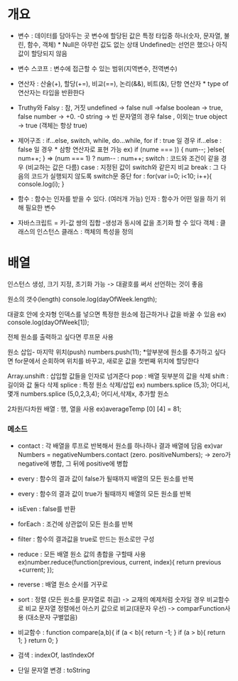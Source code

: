 # 개요 

- 변수 : 데이터를 담아두는 곳 변수에 할당된 값은 특정 타입중 하나(숫자, 문자열, 불린, 함수, 객체) * Null은 아무런 값도 없는 상태 Undefined는 선언은 했으나 아직 값이 할당되지 않음

- 변수 스코프 : 변수에 접근할 수 있는 범위(지역변수, 전역변수)

- 연산자 : 산술(+), 할당(+=), 비교(==), 논리(&&), 비트(&), 단항 연산자
        * type of 연산자는 타입을 반환한다

- Truthy와 Falsy : 참, 거짓
        undefined -> false
        null ->false
        boolean -> true, false
        number -> +0. -0
        string -> 빈 문자열의 경우 false , 이외는 true
        object -> true (객체는 항상 true)

- 제어구조 : if...else, switch, while, do...while, for
          if : true 일 경우
          if...else : false 일 경우
           * 삼항 연산자로 표현 가능 ex) if (nume === )) {
                                                            num--;
                                                          }else{
                                                            num++;
                                                          } => (num === 1) ? num-- : num++;
          switch : 코드와 조건이 같을 경우 (비교하는 값은 다름)
                    case : 지정된 값이 switch와 같은지 비교
                    break : 그 다음의 코드가 실행되지 않도록 switch문 중단
          for : for(var i=0; i<10; i++){
              console.log(i);
          }
- 함수 : 함수는 인자를 받을 수 있다. (여러개 가능)
        인자 : 함수가 어떤 일을 하기 위해 필요한 변수
- 자바스크립트 = 키-값 쌍의 집합
-생성과 동시에 값을 초기화 할 수 있다 
    객체 : 클래스의 인스턴스
    클래스 : 캑체의 특성을 정의

# 배열
인스턴스 생성, 크기 지정, 초기화 가능 -> 대괄호를 써서 선언하는 것이 좋음

원소의 갯수(length)
console.log(dayOfWeek.length);

대괄호 안에 숫자형 인덱스를 넣으면 특정한 원소에 접근하거나 값을 바꿀 수 있음 ex) console.log(dayOfWeek[1]);

전체 원소를 출력하고 싶다면 루프문 사용

원소 삽입- 마지막 위치(push)
numbers.push(11);
*앞부분에 원소를 추가하고 싶다면 for문에서 순회하며 위치를 바꾸고, 새로운 값을 첫번째 위치에 할당한다

Array.unshift : 삽입할 값들을 인자로 넘겨준다
pop : 배열 뒷부분의 값을 삭제
shift : 길이와 값 둘다 삭제
splice : 특정 원소 삭제/삽입
    ex) numbers.splice (5,3);
                        어디서, 몇개
        numbers.splice (5,0,2,3,4);
                        어디서,삭제x, 추가할 원소

2차원/다차원 배열 : 행, 열을 사용
ex)averageTemp [0] [4] = 81;

### 메소드
- contact : 각 배열을 루프로 반복해서 원소를 하나하나 결과 배열에 담음
    ex)var Numbers = negativeNumbers.contact (zero. positiveNumbers);
    -> zero가 negative에 병합, 그 뒤에 positive에 병합
- every : 함수의 결과 값이 false가 될때까지 배열의 모든 원소를 반복
- every : 함수의 결과 값이 true가 될때까지 배열의 모든 원소를 반복
- isEven : false를 반환
- forEach : 조건에 상관없이 모든 원소를 반복
- filter : 함수의 결과값을 true로 만드는 원소로만 구성
- reduce : 모든 배열 원소 값의 총합을 구할때 사용 ex)number.reduce(function(previous, current, index){
                                                        return previous +current;
                                                    });
- reverse : 배열 원소 순서를 거꾸로
- sort : 정렬 (모든 원소를 문자열로 취급) -> 교재의 예제처럼 숫자일 경우 비교함수로 비교
       문자열 정렬에선 아스키 값으로 비교(대문자 우선) -> comparFunction사용 (대소문자 구별없음)

- 비교함수 : function compare(a,b){
    if (a < b){
        return -1;
    }
    if (a > b){
        return 1;
    }
    return 0;
}

- 검색 : indexOf, lastIndexOf
- 단일 문자열 변경 : toString

